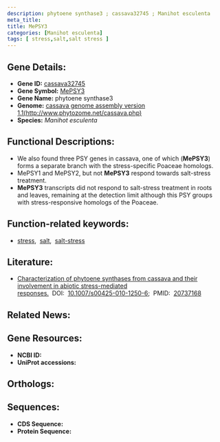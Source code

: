 ```yaml
---
description: phytoene synthase3 ; cassava32745 ; Manihot esculenta
meta_title:
title: MePSY3
categories: [Manihot esculenta]
tags: [ stress,salt,salt stress ]
---
```


## Gene Details:
- **Gene ID:** [cassava32745]()
- **Gene Symbol:** <u>MePSY3</u>
- **Gene Name:** phytoene synthase3
- **Genome:** [cassava genome assembly version 1.1(http://www.phytozome.net/cassava.php)]()
- **Species:** *Manihot esculenta*

## Functional Descriptions:
   - We also found three PSY genes in cassava, one of which (**MePSY3**) forms a separate branch with the stress-specific Poaceae homologs.
   - MePSY1 and MePSY2, but not **MePSY3** respond towards salt-stress treatment.
   - **MePSY3** transcripts did not respond to salt-stress treatment in roots and leaves, remaining at the detection limit although this PSY groups with stress-responsive homologs of the Poaceae.

## Function-related keywords:
   - [stress](/tags/stress/),&nbsp;&nbsp;[salt](/tags/salt/),&nbsp;&nbsp;[salt-stress](/tags/salt-stress/)

## Literature:
   - [Characterization of phytoene synthases from cassava and their involvement in abiotic stress-mediated responses.](https://doi.org/10.1007/s00425-010-1250-6)&nbsp;&nbsp;DOI:&nbsp;&nbsp;[10.1007/s00425-010-1250-6](https://doi.org/10.1007/s00425-010-1250-6);&nbsp;&nbsp;PMID:&nbsp;&nbsp;[20737168](https://pubmed.ncbi.nlm.nih.gov/20737168/)

## Related News:

## Gene Resources:
- **NCBI ID:**  [](https://www.ncbi.nlm.nih.gov/gene/?term=)
- **UniProt accessions:**  [](https://www.uniprot.org/uniprotkb//entry)

## Orthologs:

## Sequences:
- **CDS Sequence:**
- **Protein Sequence:**
